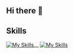 ## Hi there 👋

## Skills
<!--[![My Skills](https://skillicons.dev/icons?i=html,pug,css,scss,npm,pnpm,yarn,vite,graphql,postman,tailwind,bootstrap,materialui,vuetify,git,github,bitbucket,figma)](https://skillicons.dev)-->
[![My Skills](https://skillicons.dev/icons?i=js,ts)](https://skillicons.dev)__
[![My Skills](https://skillicons.dev/icons?i=react,redux,nextjs,vue,pinia,nuxtjs)](https://skillicons.dev)

<!--
**GlebBigma/GlebBigma** is a ✨ _special_ ✨ repository because its `README.md` (this file) appears on your GitHub profile.

Here are some ideas to get you started:

- 🔭 I’m currently working on ...
- 🌱 I’m currently learning ...
- 👯 I’m looking to collaborate on ...
- 🤔 I’m looking for help with ...
- 💬 Ask me about ...
- 📫 How to reach me: ...
- 😄 Pronouns: ...
- ⚡ Fun fact: ...
-->
